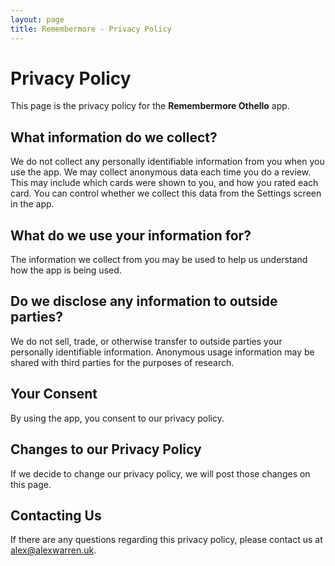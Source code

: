 ```yaml
---
layout: page
title: Remembermore - Privacy Policy
---
```


# Privacy Policy

This page is the privacy policy for the **Remembermore Othello** app.

## What information do we collect?

We do not collect any personally identifiable information from you when you use the app. We may collect anonymous data each time you do a review. This may include which cards were shown to you, and how you rated each card. You can control whether we collect this data from the Settings screen in the app.

## What do we use your information for?

The information we collect from you may be used to help us understand how the app is being used.

## Do we disclose any information to outside parties?

We do not sell, trade, or otherwise transfer to outside parties your personally identifiable information. Anonymous usage information may be shared with third parties for the purposes of research.

## Your Consent

By using the app, you consent to our privacy policy.

## Changes to our Privacy Policy

If we decide to change our privacy policy, we will post those changes on this page.

## Contacting Us

If there are any questions regarding this privacy policy, please contact us at <alex@alexwarren.uk>.